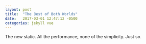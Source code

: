 ```yaml
---
layout: post
title:  "The Best of Both Worlds"
date:   2017-03-01 12:47:12 -0500
categories: jekyll vue
---
```

The new static. All the performance, none of the simplicity. Just so.